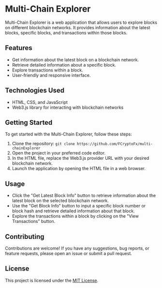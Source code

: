 # Multi-Chain Explorer

Multi-Chain Explorer is a web application that allows users to explore blocks on different blockchain networks. It provides information about the latest blocks, specific blocks, and transactions within those blocks.

## Features

- Get information about the latest block on a blockchain network.
- Retrieve detailed information about a specific block.
- Explore transactions within a block.
- User-friendly and responsive interface.

## Technologies Used

- HTML, CSS, and JavaScript
- Web3.js library for interacting with blockchain networks

## Getting Started

To get started with the Multi-Chain Explorer, follow these steps:

1. Clone the repository: `git clone https://github.com/FCryptoFx/multi-chainExplorer`
2. Open the project in your preferred code editor.
3. In the HTML file, replace the Web3.js provider URL with your desired blockchain network.
4. Launch the application by opening the HTML file in a web browser.

## Usage

- Click the "Get Latest Block Info" button to retrieve information about the latest block on the selected blockchain network.
- Use the "Get Block Info" button to input a specific block number or block hash and retrieve detailed information about that block.
- Explore the transactions within a block by clicking on the "View Transactions" button.

## Contributing

Contributions are welcome! If you have any suggestions, bug reports, or feature requests, please open an issue or submit a pull request.

## License

This project is licensed under the [MIT License](LICENSE).
